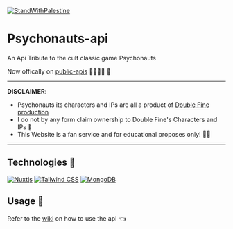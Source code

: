 [![StandWithPalestine](https://raw.githubusercontent.com/Safouene1/support-palestine-banner/master/StandWithPalestine.svg)](https://techforpalestine.org/learn-more)

# Psychonauts-api

An Api Tribute to the cult classic game Psychonauts

Now offically on [public-apis](https://github.com/public-apis/public-apis#games--comics) 🎉😃😀🎉 🍕 

___
__DISCLAIMER__:

- Psychonauts its characters and IPs are all a product of [Double Fine production](<https://www.doublefine.com>) 
- I do not by any form claim ownership to Double Fine's Characters and IPs 🙅
- This Website is a fan service and for educational proposes only! 📖🥸

___

## Technologies 🔧

[![Nuxtjs](https://img.shields.io/badge/Nuxt-002E3B?style=for-the-badge&logo=nuxtdotjs&logoColor=#00DC82)](https://nuxt.com/docs/getting-started/introduction)
[![Tailwind CSS](https://img.shields.io/static/v1?style=for-the-badge&message=Tailwind+CSS&color=222222&logo=Tailwind+CSS&logoColor=06B6D4&label=)](https://tailwindcss.com/docs/installation)
[![MongoDB](https://img.shields.io/badge/MongoDB-%234ea94b.svg?style=for-the-badge&logo=mongodb&logoColor=white)](https://www.mongodb.com/atlas)

## Usage 🤔

Refer to the [wiki](https://github.com/thamudi/psychonauts-api/wiki/Endpoints) on how to use the api 👈
